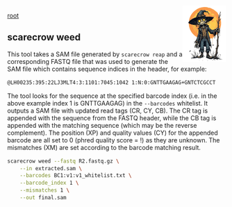 <img style="float:right;width:100px;" src="../img/scarecrow.png" alt="scarecrow"/>

[root](root.md)

## scarecrow weed
This tool takes a SAM file generated by `scarecrow reap` and a corresponding FASTQ file that was used to generate the SAM file which contains sequence indices in the header, for example:

```bash
@LH00235:395:22LJ3MLT4:3:1101:7045:1042 1:N:0:GNTTGAAGAG+GNTCTCGCCT
```

The tool looks for the sequence at the specified barcode index (i.e. in the above example index 1 is GNTTGAAGAG) in the `--barcodes` whitelist. It outputs a SAM file with updated read tags (CR, CY, CB). The CR tag is appended with the sequence from the FASTQ header, while the CB tag is appended with the matching sequence (which may be the reverse complement). The position (XP) and quality values (CY) for the appended barcode are all set to 0 (phred quality score = !) as they are unknown. The mismatches (XM) are set according to the barcode matching result.

```bash
scarecrow weed --fastq R2.fastq.gz \
    --in extracted.sam \
    --barcodes BC1:v1:v1_whitelist.txt \
    --barcode_index 1 \
    --mismatches 1 \
    --out final.sam
```
